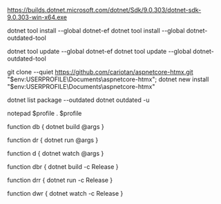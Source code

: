https://builds.dotnet.microsoft.com/dotnet/Sdk/9.0.303/dotnet-sdk-9.0.303-win-x64.exe

dotnet tool install --global dotnet-ef
dotnet tool install --global dotnet-outdated-tool

dotnet tool update --global dotnet-ef
dotnet tool update --global dotnet-outdated-tool

git clone --quiet https://github.com/cariotan/aspnetcore-htmx.git "$env:USERPROFILE\Documents\aspnetcore-htmx"; dotnet new install "$env:USERPROFILE\Documents\aspnetcore-htmx"

dotnet list package --outdated
dotnet outdated -u

notepad $profile
. $profile

function db {
    dotnet build @args
}

function dr {
    dotnet run @args
}

function d {
    dotnet watch @args
}

function dbr {
    dotnet build -c Release
}

function drr {
    dotnet run -c Release
}

function dwr {
    dotnet watch -c Release
}
